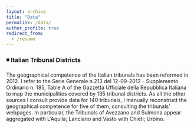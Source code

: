 ```yaml
---
layout: archive
title: "Data"
permalink: /data/
author_profile: true
redirect_from:
  - /resume
---
```


### ◾ Italian Tribunal Districts <br />
The geographical competence of the Italian tribunals has been reformed in 2012. I refer to the Serie Generale n.213 del 12-09-2012 - Supplemento Ordinario n. 185, Table A of the Gazzetta Ufficiale della Repubblica Italiana to map the municipalities covered by 135 tribunal districts. As all the other sources I consult provide data for 140 tribunals, I manually reconstruct the geographical competence for five of them, consulting the tribunals’ webpages. In particular, the Tribunals of Avezzano and Sulmona appear aggregated with L’Aquila; Lanciano and Vasto with Chieti; Urbino. 
